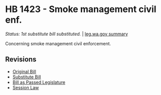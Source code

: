 # HB 1423 - Smoke management civil enf.
*Status: 1st substitute bill substituted.* | [leg.wa.gov summary](https://app.leg.wa.gov/billsummary?BillNumber=1423&Year=2021)

Concerning smoke management civil enforcement.

## Revisions
* [Original Bill](1/)
* [Substitute Bill](S/)
* [Bill as Passed Legislature](S.PL/)
* [Session Law](S.SL/)